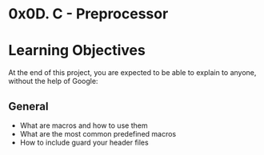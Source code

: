# 0x0D. C - Preprocessor

# Learning Objectives
At the end of this project, you are expected to be able to explain to anyone, without the help of Google:

## General
- What are macros and how to use them
- What are the most common predefined macros
- How to include guard your header files
